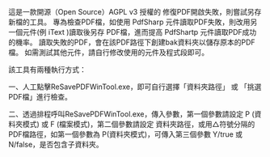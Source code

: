 這是一款開源（Open Source）AGPL v3 授權的 修復PDF開啟失敗，則嘗試另存新檔的工具。
專為檢查PDF檔，如使用 PdfSharp 元件讀取PDF失敗，則改用另一個元件(例 iText )讀取後另存 PDF檔，進而提高 PdfShartp 元件讀取PDF成功的機率。
讀取失敗的PDF，會在該PDF路徑下創建bak資料夾以儲存原本的PDF檔。
如需測試其他元件，請自行修改使用的元件及程式段即可。

該工具有兩種執行方式：

一、人工點擊ReSavePDFWinTool.exe，即可自行選擇「資料夾路徑」 或 「挑選PDF檔」進行檢查。

二、透過排程呼叫ReSavePDFWinTool.exe，傳入參數，第一個參數請設定 P (資料夾模式) 或 F (檔案模式)，第二個參數請設定 資料夾路徑，或用△符號分隔的PDF檔路徑，如第一個參數為 P(資料夾模式)，可傳入第三個參數 Y/true 或 N/false，是否包含子資料夾。
